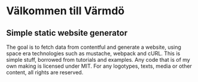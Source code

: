 # Välkommen till Värmdö

## Simple static website generator

The goal is to fetch data from contentful and generate a website, using space era technologies such as
 mustache, webpack and cURL. This is simple stuff, borrowed from tutorials and examples. Any code that
 is of my own making is licensed under MIT. For any logotypes, texts, media or other content, all
 rights are reserved.